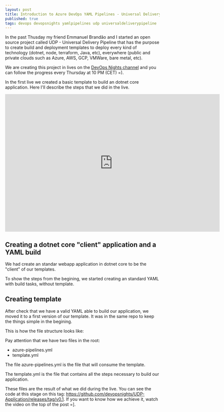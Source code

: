 ```yaml
---
layout: post
title: Introduction to Azure DevOps YAML Pipelines - Universal Delivery Pipeline
published: true
tags: devops devopsnights yamlpipelines udp universaldeliverypipeline
---
```



In the past Thusday my friend Emmanuel Brandão and I started an open source  project called UDP - Universal Delivery Pipeline that has the purpose to create build and deployment templates to deploy every kind of technology (dotnet, node, terraform, Java, etc), everywhere (public and private clouds such as Azure, AWS, GCP, VMWare, bare metal, etc).

We are creating this project in lives on the [DevOps Nights channel](https://youtu.be/hIkwU3CnJzU) and you can follow the progress every Thursday at 10 PM (CET) =).

In the first live we created a basic template to build an dotnet core application. Here I'll describe the steps that we did in the live.

<iframe width="700" height="450" src="https://www.youtube.com/embed/hIkwU3CnJzU" frameborder="0" allow="accelerometer; autoplay; clipboard-write; encrypted-media; gyroscope; picture-in-picture" allowfullscreen></iframe>

## Creating a dotnet core "client" application and a YAML build 

We had create an standar webapp application in dotnet core to be the "client" of our templates. 

<script src="https://gist.github.com/wesleycamargo/dc48c73e5040c422b48176336779738a.js?file=newDotNetApp.ps1"></script>


To show the steps from the begining, we started creating an standard YAML with build tasks, without template.

<script src="https://gist.github.com/wesleycamargo/dc48c73e5040c422b48176336779738a.js?file=azure-pipelines-v1.yml"></script>

## Creating template

After check that we have a valid YAML able to build our application, we moved it to a first version of our template. It was in the same repo to keep the things simple in the begining.

This is how the file structure looks like:

<script src="https://gist.github.com/wesleycamargo/dc48c73e5040c422b48176336779738a.js?file=folderStructure.txt"></script>

Pay attention that we have two files in the root:

- azure-pipelines.yml
- template.yml

The file azure-pipelines.yml is the file that will consume the template.

<script src="https://gist.github.com/wesleycamargo/dc48c73e5040c422b48176336779738a.js?file=azure-pipelines.yml"></script>


The template.yml is the file that contains all the steps necessary to build our application.

<script src="https://gist.github.com/wesleycamargo/dc48c73e5040c422b48176336779738a.js?file=template.yml"></script>

These files are the result of what we did during the live. You can see the code at this stage on this tag: https://github.com/devopsnights/UDP-Application/releases/tag/v0.1. If you want to know how we achieve it, watch the video on the top of the post =].




